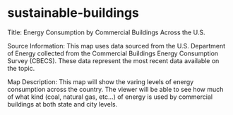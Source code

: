 # sustainable-buildings


Title: 
  Energy Consumption by Commercial Buildings Across the U.S.
  
Source Information:
  This map uses data sourced from the U.S. Department of Energy collected from the Commercial Buildings Energy Consumption Survey (CBECS). These data represent the most recent data available on the topic.

Map Description:
  This map will show the varing levels of energy consumption across the country. The viewer will be able to see how much of what kind (coal, natural gas, etc...) of energy is used by commercial buildings at both state and city levels.


